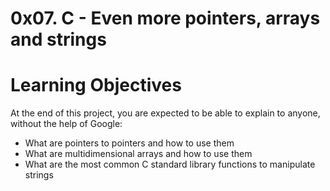 # 0x07. C - Even more pointers, arrays and strings
# Learning Objectives
At the end of this project, you are expected to be able to explain to anyone, without the help of Google:
* What are pointers to pointers and how to use them
* What are multidimensional arrays and how to use them
* What are the most common C standard library functions to manipulate strings
